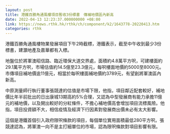 ```yaml
---
layout: post
title: 港鐵百勝角通風樓項目暫收3份標書　傳補地價區內新高
date: 2022-04-13 12:23:37.000000000 +08:00
link: https://news.rthk.hk/rthk/ch/component/k2/1643778-20220413.htm
categories: rthk
---
```


港鐵百勝角通風樓物業發展項目下午2時截標，港鐵表示，截至中午收到最少3份標書，建灝地產及嘉華都有入標。

地盤位於將軍澳昭信路、臨近環保大道交界處，面積約4.8萬平方呎，可建樓面約29.1萬平方呎，市場估值約14.5億至23.3億元，每呎樓面地價約5000至8000元。市傳項目補地價逾11億元，相當於每呎樓面補地價約3789元，有望創將軍澳區內新高。

中原測量師行執行董事張競達的估值是市場下限，他指，項目鄰近配套較好，補地價比年半前批出的日出康城13期高約5%合理，又認為中型發展商有能力承擔11億元的補地價，以及開出較好的分紅條件，不擔心補地價高會增加項目流標風險。他指，項目投資額不大，相信疫情及經濟下行因素對發展商出價未必有太大影響。

這個是港鐵首個引入政府限呎條款的項目，每個單位實用面積最低280平方呎。張競達認為，將軍澳一向不是主打細單位的市場，認為限呎條款對項目影響有限。
